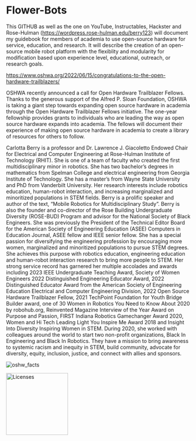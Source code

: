# Flower-Bots
This GITHUB as well as the one on YouTube, Instructables, Hackster and Rose-Hulman (https://wordpress.rose-hulman.edu/berry123) will document my guidebook for members of academia to use open-source hardware for service, education, and research. It will describe the creation of an open-source mobile robot platform with the flexiblity and modularity for modification based upon experience level, educational, outreach, or research goals.

https://www.oshwa.org/2022/06/15/congratulations-to-the-open-hardware-trailblazers/

OSHWA recently announced a call for Open Hardware Trailblazer Fellows. Thanks to the generous support of the Alfred P. Sloan Foundation, OSHWA is taking a giant step towards expanding open source hardware in academia through the Open Hardware Trailblazer Fellows initiative. The one-year fellowship provides grants to individuals who are leading the way as open source hardware expands into academia. The fellows will document their experience of making open source hardware in academia to create a library of resources for others to follow.

Carlotta Berry is a professor and Dr. Lawrence J. Giacoletto Endowed Chair for Electrical and Computer Engineering at Rose-Hulman Institute of Technology (RHIT). She is one of a team of faculty who created the first multidisciplinary minor in robotics. She has two bachelor’s degrees in mathematics from Spelman College and electrical engineering from Georgia Institute of Technology. She has a master’s from Wayne State University and PhD from Vanderbilt University. Her research interests include robotics education, human-robot interaction, and increasing marginalized and minoritized populations in STEM fields. Berry is a prolific speaker and author of the text, “Mobile Robotics for Multidisciplinary Study”. Berry is also the founder and co-director of the Rose Building Undergraduate Diversity (ROSE-BUD) Program and advisor for the National Society of Black Engineers. She was previously the President of the Technical Editor Board for the American Society of Engineering Education (ASEE) Computers in Education Journal, ASEE fellow and IEEE senior fellow. She has a special passion for diversifying the engineering profession by encouraging more women, marginalized and minoritized populations to pursue STEM degrees. She achieves this purpose with robotics education, engineering education and human-robot interaction research to bring more people to STEM. Her strong service record has garnered her multiple accolades and awards including 2023 IEEE Undergraduate Teaching Award, Society of Women Engineers 2022 Distinguished Engineering Educator Award, 2022 Distinguished Educator Award from the American Society of Engineering Education Electrical and Computer Engineering Division, 2022 Open Source Hardware Trailblazer Fellow, 2021 TechPoint Foundation for Youth Bridge Builder award, one of 30 Women in Robotics You Need to Know About 2020 by robohub.org, Reinvented Magazine Interview of the Year Award on Purpose and Passion, FIRST Indiana Robotics Gamechanger Award 2020, Women and Hi Tech Leading Light You Inspire Me Award 2018 and Insight Into Diversity Inspiring Women in STEM. During 2020, she worked with colleagues around the world to start two non-profit organizations, Black In Engineering and Black In Robotics. They have a mission to bring awareness to systemic racism and inequity in STEM, build community, advocate for diversity, equity, inclusion, justice, and connect with allies and sponsors.


![oshw_facts](https://user-images.githubusercontent.com/6740330/236703928-eb79c91e-8382-4fec-a409-e71f5dbb2295.svg)


<img width="169" alt="Licenses" src="https://user-images.githubusercontent.com/6740330/236703930-e001da98-a723-417a-b3a4-802e5926105e.PNG">
